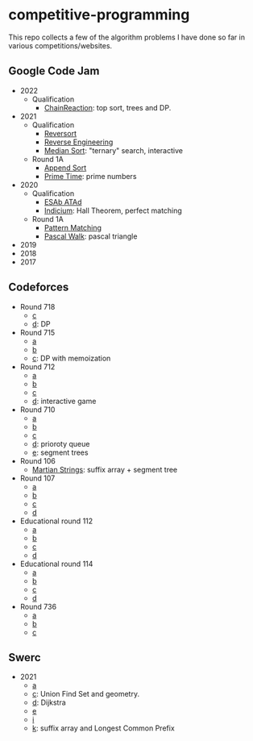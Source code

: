 # competitive-programming
This repo collects a few of the algorithm problems I have done so far in various competitions/websites.

## Google Code Jam
- 2022
    - Qualification
        - [ChainReaction](https://github.com/steber97/competitive-programming/tree/main/google-code-jam/2022/QualificationRound/ChainReaction/main.cpp): top sort, trees and DP.
- 2021
    - Qualification
        - [Reversort](https://github.com/steber97/competitive-programming/tree/main/google-code-jam/2021/qualification/a)
        - [Reverse Engineering](https://github.com/steber97/competitive-programming/tree/main/google-code-jam/2021/qualification/c)
        - [Median Sort](https://github.com/steber97/competitive-programming/tree/main/google-code-jam/2021/qualification/d): "ternary" search, interactive
    - Round 1A
        - [Append Sort](https://github.com/steber97/competitive-programming/tree/main/google-code-jam/2021/round1A/a)
        - [Prime Time](https://github.com/steber97/competitive-programming/tree/main/google-code-jam/2021/round1A/b): prime numbers
- 2020
    - Qualification
        - [ESAb ATAd](https://github.com/steber97/competitive-programming/tree/main/google-code-jam/2020/qualification/d)
        - [Indicium](https://github.com/steber97/competitive-programming/tree/main/google-code-jam/2020/qualification/e): Hall Theorem, perfect matching
    - Round 1A
        - [Pattern Matching](https://github.com/steber97/competitive-programming/tree/main/google-code-jam/2020/Round1A/patternMatching)
        - [Pascal Walk](https://github.com/steber97/competitive-programming/tree/main/google-code-jam/2020/Round1A/pascalWalk): pascal triangle
- 2019
- 2018
- 2017

## Codeforces
- Round 718
    - [c](https://github.com/steber97/competitive-programming/tree/main/codeforces/Round718/c)
    - [d](https://github.com/steber97/competitive-programming/tree/main/codeforces/Round718/d): DP
- Round 715
    - [a](https://github.com/steber97/competitive-programming/tree/main/codeforces/Round715/a)
    - [b](https://github.com/steber97/competitive-programming/tree/main/codeforces/Round715/b)
    - [c](https://github.com/steber97/competitive-programming/tree/main/codeforces/Round715/c): DP with memoization
- Round 712
    - [a](https://github.com/steber97/competitive-programming/tree/main/codeforces/Round712/a)
    - [b](https://github.com/steber97/competitive-programming/tree/main/codeforces/Round712/b)
    - [c](https://github.com/steber97/competitive-programming/tree/main/codeforces/Round712/c)
    - [d](https://github.com/steber97/competitive-programming/tree/main/codeforces/Round712/d): interactive game
- Round 710
    - [a](https://github.com/steber97/competitive-programming/tree/main/codeforces/Round710/a)
    - [b](https://github.com/steber97/competitive-programming/tree/main/codeforces/Round710/b)
    - [c](https://github.com/steber97/competitive-programming/tree/main/codeforces/Round710/c)
    - [d](https://github.com/steber97/competitive-programming/tree/main/codeforces/Round710/d): prioroty queue
    - [e](https://github.com/steber97/competitive-programming/tree/main/codeforces/Round710/e): segment trees
- Round 106
    - [Martian Strings](https://github.com/steber97/competitive-programming/tree/main/codeforces/Round106/martianStrings): suffix array + segment tree
- Round 107
    - [a](https://github.com/steber97/competitive-programming/tree/main/codeforces/Round170/a)
    - [b](https://github.com/steber97/competitive-programming/tree/main/codeforces/Round170/b)
    - [c](https://github.com/steber97/competitive-programming/tree/main/codeforces/Round170/c)
    - [d](https://github.com/steber97/competitive-programming/tree/main/codeforces/Round170/d)
- Educational round 112
    - [a](https://github.com/steber97/competitive-programming/tree/main/codeforces/educationalRound112/a)
    - [b](https://github.com/steber97/competitive-programming/tree/main/codeforces/educationalRound112/b)
    - [c](https://github.com/steber97/competitive-programming/tree/main/codeforces/educationalRound112/c)
    - [d](https://github.com/steber97/competitive-programming/tree/main/codeforces/educationalRound112/d)
- Educational round 114
    - [a](https://github.com/steber97/competitive-programming/tree/main/codeforces/educationalRound114/a)
    - [b](https://github.com/steber97/competitive-programming/tree/main/codeforces/educationalRound114/b)
    - [c](https://github.com/steber97/competitive-programming/tree/main/codeforces/educationalRound114/c)
    - [d](https://github.com/steber97/competitive-programming/tree/main/codeforces/educationalRound114/d)
- Round 736
    - [a](https://github.com/steber97/competitive-programming/tree/main/codeforces/Round736/a)
    - [b](https://github.com/steber97/competitive-programming/tree/main/codeforces/Round736/b)
    - [c](https://github.com/steber97/competitive-programming/tree/main/codeforces/Round736/c)
  
## Swerc

- 2021 
    - [a](https://github.com/steber97/competitive-programming/tree/main/swerc/2021/contest/a)
    - [c](https://github.com/steber97/competitive-programming/tree/main/swerc/2021/contest/c): Union Find Set and geometry.
    - [d](https://github.com/steber97/competitive-programming/tree/main/swerc/2021/contest/d): Dijkstra
    - [e](https://github.com/steber97/competitive-programming/tree/main/swerc/2021/contest/e)
    - [i](https://github.com/steber97/competitive-programming/tree/main/swerc/2021/contest/i)
    - [k](https://github.com/steber97/competitive-programming/tree/main/swerc/2021/contest/k): suffix array and Longest Common Prefix
    